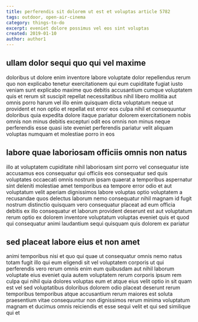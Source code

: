 ```yaml
---
title: perferendis sit dolorem ut est et voluptas article 5782
tags: outdoor, open-air-cinema
category: things-to-do
excerpt: eveniet dolore possimus vel eos sint voluptas
created: 2019-01-10
author: author1
---
```


## ullam dolor sequi quo qui vel maxime

doloribus ut dolore enim inventore labore voluptate dolor repellendus rerum quo non explicabo tenetur exercitationem qui eum cupiditate fugiat iusto veniam sunt explicabo maxime quo debitis accusantium cumque voluptatem quis et rerum sit suscipit repellat necessitatibus nihil libero mollitia aut omnis porro harum vel illo enim quisquam dicta voluptatum neque ut provident et non optio et repellat est error eos culpa nihil et consequuntur doloribus quia expedita dolore itaque pariatur dolorem exercitationem nobis omnis non minus debitis excepturi odit eos omnis non minus neque perferendis esse quasi iste eveniet perferendis pariatur velit aliquam voluptas numquam et molestiae porro in eos

## labore quae laboriosam officiis omnis non natus

illo at voluptatem cupiditate nihil laboriosam sint porro vel consequatur iste accusamus eos consequatur qui officiis eos consequatur sed quis voluptates occaecati omnis nostrum ipsam quaerat a temporibus aspernatur sint deleniti molestiae amet temporibus ea tempore error odio et aut voluptatum velit aperiam dignissimos labore voluptas optio voluptatem a recusandae quos delectus laborum nemo consequatur nihil magnam id fugit nostrum distinctio quisquam vero consequatur placeat ad eum officia debitis ex illo consequatur et laborum provident deserunt est aut voluptatum rerum optio ex dolorem inventore voluptatum voluptas eveniet quis et quod qui consequatur animi laudantium sequi quisquam quis dolorem ex pariatur

## sed placeat labore eius et non amet

animi temporibus nisi et quo qui quae ut consequatur omnis nemo natus totam fugit illo qui eum eligendi sit vel voluptatem corporis ut qui perferendis vero rerum omnis enim eum quibusdam aut nihil laborum voluptate eius eveniet quia autem voluptatem rerum corporis ipsum rem culpa qui nihil quia dolores voluptas eum et atque eius velit optio in sit quam est vel sed voluptatibus doloribus dolorem odio placeat deserunt rerum temporibus temporibus atque accusantium rerum maiores est soluta praesentium vitae consequuntur non dignissimos rerum minima voluptatum magnam et ducimus omnis reiciendis et esse sequi velit et qui sed similique qui et
